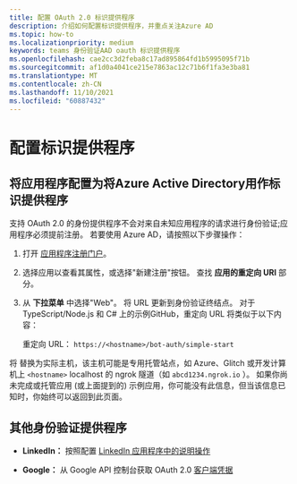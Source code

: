 ```yaml
---
title: 配置 OAuth 2.0 标识提供程序
description: 介绍如何配置标识提供程序，并重点关注Azure AD
ms.topic: how-to
ms.localizationpriority: medium
keywords: teams 身份验证AAD oauth 标识提供程序
ms.openlocfilehash: cae2cc3d2feba8c17ad895864fd1b5995095f71b
ms.sourcegitcommit: af1d0a4041ce215e7863ac12c71b6f1fa3e3ba81
ms.translationtype: MT
ms.contentlocale: zh-CN
ms.lasthandoff: 11/10/2021
ms.locfileid: "60887432"
---
```

# <a name="configure-identity-providers"></a>配置标识提供程序

## <a name="configuring-an-application-to-use-azure-active-directory-as-an-identity-provider"></a>将应用程序配置为将Azure Active Directory用作标识提供程序

支持 OAuth 2.0 的身份提供程序不会对来自未知应用程序的请求进行身份验证;应用程序必须提前注册。 若要使用 Azure AD，请按照以下步骤操作：

1. 打开 [应用程序注册门户](https://ms.portal.azure.com/#blade/Microsoft_AAD_RegisteredApps/ApplicationsListBlade)。

2. 选择应用以查看其属性，或选择"新建注册"按钮。 查找 **应用的重定向 URI** 部分。

3. 从 **下拉菜单** 中选择"Web"。 将 URL 更新到身份验证终结点。 对于 TypeScript/Node.js 和 C# 上的示例GitHub，重定向 URL 将类似于以下内容：

    重定向 URL： `https://<hostname>/bot-auth/simple-start`

将 替换为实际主机，该主机可能是专用托管站点，如 Azure、Glitch 或开发计算机上 `<hostname>` localhost 的 ngrok 隧道（如 `abcd1234.ngrok.io` ）。 如果你尚未完成或托管应用 (或上面提到的) 示例应用，你可能没有此信息，但当该信息已知时，你始终可以返回到此页面。

## <a name="other-authentication-providers"></a>其他身份验证提供程序

* **LinkedIn：** 按照配置 [LinkedIn 应用程序中的说明操作](/linkedin/talent/apply-with-linkedin)

* **Google：** 从 Google API 控制台获取 OAuth 2.0 [客户端凭据](https://console.developers.google.com/)
